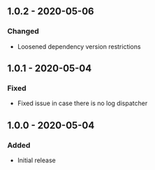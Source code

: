 ## 1.0.2 - 2020-05-06
### Changed
- Loosened dependency version restrictions

## 1.0.1 - 2020-05-04
### Fixed
- Fixed issue in case there is no log dispatcher

## 1.0.0 - 2020-05-04
### Added
- Initial release

